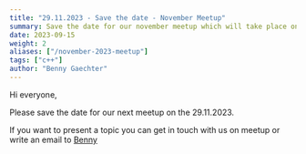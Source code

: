 ```yaml
---
title: "29.11.2023 - Save the date - November Meetup"
summary: Save the date for our november meetup which will take place on 29.11.2023
date: 2023-09-15
weight: 2
aliases: ["/november-2023-meetup"]
tags: ["c++"]
author: "Benny Gaechter"
---
```



Hi everyone,

Please save the date for our next meetup on the 29.11.2023.

If you want to present a topic you can get in touch with us on meetup or write an email to [Benny](mailto:benny+cpp_meetup@gaechter.cloud)


